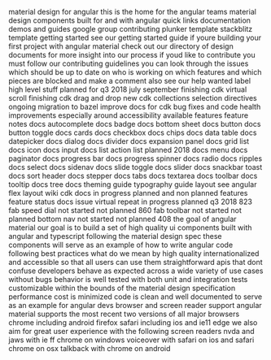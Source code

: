material design for angular this is the home for the angular teams material design components built for and with angular quick links documentation demos and guides google group contributing plunker template stackblitz template getting started see our getting started guide if youre building your first project with angular material check out our directory of design documents for more insight into our process if youd like to contribute you must follow our contributing guidelines you can look through the issues which should be up to date on who is working on which features and which pieces are blocked and make a comment also see our help wanted label high level stuff planned for q3 2018 july september finishing cdk virtual scroll finishing cdk drag and drop new cdk collections selection directives ongoing migration to bazel improve docs for cdk bug fixes and code health improvements especially around accessibility available features feature notes docs autocomplete docs badge docs bottom sheet docs button docs button toggle docs cards docs checkbox docs chips docs data table docs datepicker docs dialog docs divider docs expansion panel docs grid list docs icon docs input docs list action list planned 2018 docs menu docs paginator docs progress bar docs progress spinner docs radio docs ripples docs select docs sidenav docs slide toggle docs slider docs snackbar toast docs sort header docs stepper docs tabs docs textarea docs toolbar docs tooltip docs tree docs theming guide typography guide layout see angular flex layout wiki cdk docs in progress planned and non planned features feature status docs issue virtual repeat in progress planned q3 2018 823 fab speed dial not started not planned 860 fab toolbar not started not planned bottom nav not started not planned 408 the goal of angular material our goal is to build a set of high quality ui components built with angular and typescript following the material design spec these components will serve as an example of how to write angular code following best practices what do we mean by high quality internationalized and accessible so that all users can use them straightforward apis that dont confuse developers behave as expected across a wide variety of use cases without bugs behavior is well tested with both unit and integration tests customizable within the bounds of the material design specification performance cost is minimized code is clean and well documented to serve as an example for angular devs browser and screen reader support angular material supports the most recent two versions of all major browsers chrome including android firefox safari including ios and ie11 edge we also aim for great user experience with the following screen readers nvda and jaws with ie ff chrome on windows voiceover with safari on ios and safari chrome on osx talkback with chrome on android